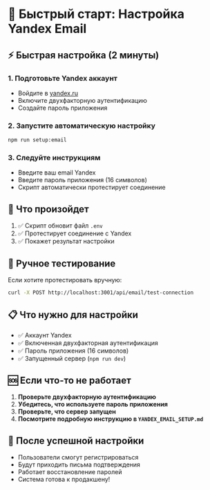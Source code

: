 # 🚀 Быстрый старт: Настройка Yandex Email

## ⚡ **Быстрая настройка (2 минуты)**

### 1. **Подготовьте Yandex аккаунт**
- Войдите в [yandex.ru](https://yandex.ru)
- Включите двухфакторную аутентификацию
- Создайте пароль приложения

### 2. **Запустите автоматическую настройку**
```bash
npm run setup:email
```

### 3. **Следуйте инструкциям**
- Введите ваш email Yandex
- Введите пароль приложения (16 символов)
- Скрипт автоматически протестирует соединение

## 🎯 **Что произойдет**

1. ✅ Скрипт обновит файл `.env`
2. ✅ Протестирует соединение с Yandex
3. ✅ Покажет результат настройки

## 🧪 **Ручное тестирование**

Если хотите протестировать вручную:
```bash
curl -X POST http://localhost:3001/api/email/test-connection
```

## 📋 **Что нужно для настройки**

- ✅ Аккаунт Yandex
- ✅ Включенная двухфакторная аутентификация
- ✅ Пароль приложения (16 символов)
- ✅ Запущенный сервер (`npm run dev`)

## 🆘 **Если что-то не работает**

1. **Проверьте двухфакторную аутентификацию**
2. **Убедитесь, что используете пароль приложения**
3. **Проверьте, что сервер запущен**
4. **Посмотрите подробную инструкцию в `YANDEX_EMAIL_SETUP.md`**

## 🎉 **После успешной настройки**

- Пользователи смогут регистрироваться
- Будут приходить письма подтверждения
- Работает восстановление паролей
- Система готова к продакшену!
